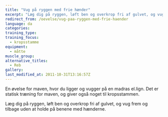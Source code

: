 ```yaml
---
title: "Vug på ryggen med frie hænder"
excerpt: "Læg dig på ryggen, løft ben og overkrop fri af gulvet, og vug frem og tilbage uden at holde på benene med hænderne. Du kan også starte med at have benene på knæene."
redirect_from: /oevelse/vug-paa-ryggen-med-frie-haender
language: da
categories:
training_type: 
training_focus: 
  - kropsstamme
equipment:
  - måtte
muscle_group:
alternative_titles:
  - Reb
gallery:
last_modified_at: 2011-10-31T13:16:57Z
---
```


En øvelse for maven, hvor du ligger og vugger på en madras el.lign. Det er statisk træning for maven, og giver også noget til kropsstammen.

Læg dig på ryggen, løft ben og overkrop fri af gulvet, og vug frem og tilbage uden at holde på benene med hænderne.
